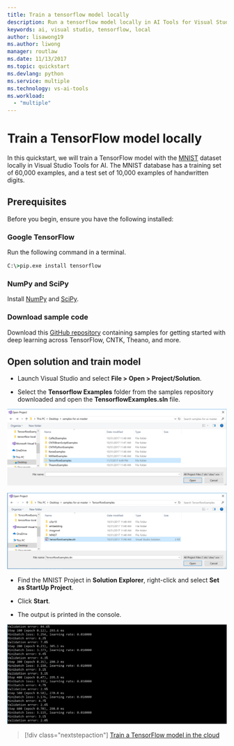 ```yaml
---
title: Train a tensorflow model locally
description: Run a tensorflow model locally in AI Tools for Visual Studio
keywords: ai, visual studio, tensorflow, local
author: lisawong19
ms.author: liwong
manager: routlaw
ms.date: 11/13/2017
ms.topic: quickstart
ms.devlang: python
ms.service: multiple
ms.technology: vs-ai-tools
ms.workload:
  - "multiple"
---
```


# Train a TensorFlow model locally

In this quickstart, we will train a TensorFlow model with the [MNIST](http://yann.lecun.com/exdb/mnist/) dataset locally in Visual Studio Tools for AI.
The MNIST database has a training set of 60,000 examples, and a test set of 10,000 examples of handwritten digits.

## Prerequisites

Before you begin, ensure you have the following installed:

### Google TensorFlow

Run the following command in a terminal.
```cmd
C:\>pip.exe install tensorflow
```

### NumPy and SciPy
Install [NumPy](https://www.lfd.uci.edu/~gohlke/pythonlibs/#numpy) and [SciPy](https://www.lfd.uci.edu/~gohlke/pythonlibs/#scipy).

### Download sample code
Download this [GitHub repository](https://github.com/Microsoft/samples-for-ai) containing samples for getting started with deep learning across TensorFlow, CNTK, Theano, and more.

## Open solution and train model

- Launch Visual Studio and select **File > Open > Project/Solution**.

- Select the **Tensorflow Examples** folder from the samples repository downloaded and open the **TensorflowExamples.sln** file.

![Open project](media\tensorflow-local\open-project.png)

![Open solution](media\tensorflow-local\open-solution.png)

- Find the MNIST Project in **Solution Explorer**, right-click and select **Set as StartUp Project**.

- Click **Start**.

- The output is printed in the console.

![Sample output from console](media\tensorflow-local\console-output.png)

> [!div class="nextstepaction"]
> [Train a TensorFlow model in the cloud](tensorflow-vm.md)